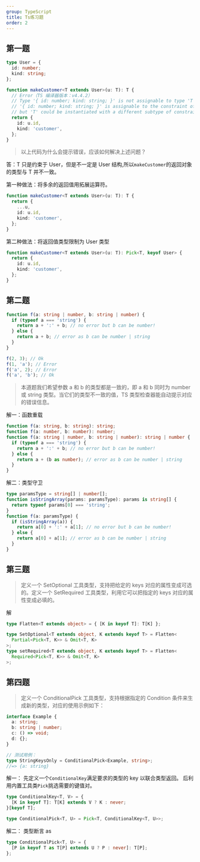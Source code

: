 ```yaml
---
group: TypeScript
title: Ts练习题
order: 2
---
```


## 第一题

```ts
type User = {
  id: number;
  kind: string;
};

function makeCustomer<T extends User>(u: T): T {
  // Error（TS 编译器版本：v4.4.2）
  // Type '{ id: number; kind: string; }' is not assignable to type 'T'.
  // '{ id: number; kind: string; }' is assignable to the constraint of type 'T',
  // but 'T' could be instantiated with a different subtype of constraint 'User'.
  return {
    id: u.id,
    kind: 'customer',
  };
}
```

> 以上代码为什么会提示错误，应该如何解决上述问题？

答：T 只是约束于 User，但是不一定是 User 结构,所以`makeCustomer`的返回对象的类型与 T 并不一致。

第一种做法：将多余的返回值用拓展运算符。

```ts
function makeCustomer<T extends User>(u: T): T {
  return {
    ...u,
    id: u.id,
    kind: 'customer',
  };
}
```

第二种做法：将返回值类型限制为 User 类型

```ts
function makeCustomer<T extends User>(u: T): Pick<T, keyof User> {
  return {
    id: u.id,
    kind: 'customer',
  };
}
```

## 第二题

```ts
function f(a: string | number, b: string | number) {
  if (typeof a === 'string') {
    return a + ':' + b; // no error but b can be number!
  } else {
    return a + b; // error as b can be number | string
  }
}

f(2, 3); // Ok
f(1, 'a'); // Error
f('a', 2); // Error
f('a', 'b'); // Ok
```

> 本道题我们希望参数 a 和 b 的类型都是一致的，即 a 和 b 同时为 number 或 string 类型。当它们的类型不一致的值，TS 类型检查器能自动提示对应的错误信息。

解一：函数重载

```ts
function f(a: string, b: string): string;
function f(a: number, b: number): number;
function f(a: string | number, b: string | number): string | number {
  if (typeof a === 'string') {
    return a + ':' + b; // no error but b can be number!
  } else {
    return a + (b as number); // error as b can be number | string
  }
}
```

解二：类型守卫

```ts
type paramsType = string[] | number[];
function isStringArray(params: paramsType): params is string[] {
  return typeof params[0] === 'string';
}
function f(a: paramsType) {
  if (isStringArray(a)) {
    return a[0] + ':' + a[1]; // no error but b can be number!
  } else {
    return a[0] + a[1]; // error as b can be number | string
  }
}
```

## 第三题

> 定义一个 SetOptional 工具类型，支持把给定的 keys 对应的属性变成可选的。定义一个 SetRequired 工具类型，利用它可以把指定的 keys 对应的属性变成必填的。

解

```ts
type Flatten<T extends object> = { [K in keyof T]: T[K] };

type SetOptional<T extends object, K extends keyof T> = Flatten<
  Partial<Pick<T, K>> & Omit<T, K>
>;
type setRequired<T extends object, K extends keyof T> = Flatten<
  Required<Pick<T, K>> & Omit<T, K>
>;
```

## 第四题

> 定义一个 ConditionalPick 工具类型，支持根据指定的 Condition 条件来生成新的类型，对应的使用示例如下：

```ts
interface Example {
  a: string;
  b: string | number;
  c: () => void;
  d: {};
}

// 测试用例：
type StringKeysOnly = ConditionalPick<Example, string>;
//=> {a: string}
```

解一：
先定义一个`ConditionalKey`满足要求的类型的 key 以联合类型返回。
后利用内置工具类`Pick`挑选需要的键值对。

```ts
type ConditionalKey<T, V> = {
  [K in keyof T]: T[K] extends V ? K : never;
}[keyof T];

type ConditionalPick<T, U> = Pick<T, ConditionalKey<T, U>>;
```

解二：
类型断言 as

```ts
type ConditionalPick<T, U> = {
  [P in keyof T as T[P] extends U ? P : never]: T[P];
};
```

